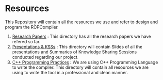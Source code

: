 # Resources
This Repository will contain all the resources we use and refer to design and program the ROPCompiler.

1. [Research Papers](./ResearchPapers) : This directory has all the research papers we have refered so far. 
2. [Presentations & KSSs](./Presentations) : This directory will contain Slides of all the presentations and Summaries of Knowledge Sharing Sessions conducted regarding our project.
3. [C++ Programming Practices](./CppProgrammingPractices) : We are using C++ Programming Language to write the compiler. This directory will contain all resources we are using to write the tool in a professional and clean manner. 

